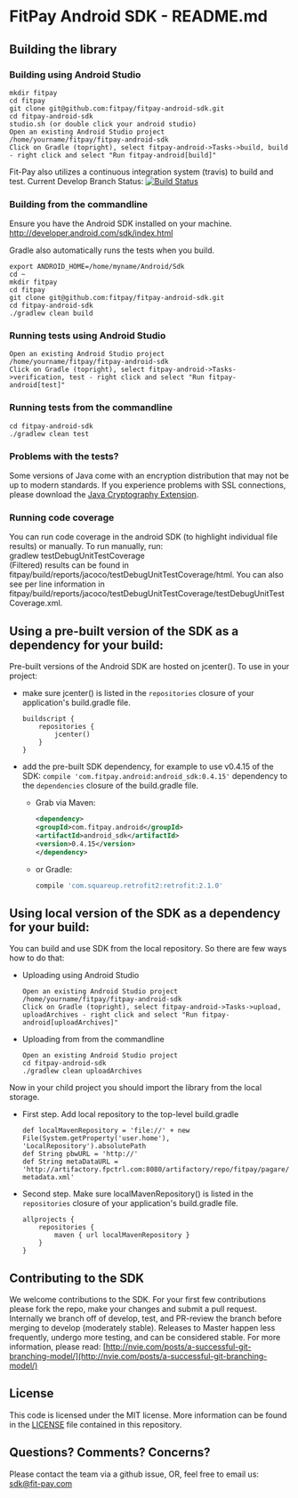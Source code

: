 # FitPay Android SDK - README.md

## Building the library

### Building using Android Studio

```
mkdir fitpay  
cd fitpay
git clone git@github.com:fitpay/fitpay-android-sdk.git  
cd fitpay-android-sdk
studio.sh (or double click your android studio)
Open an existing Android Studio project
/home/yourname/fitpay/fitpay-android-sdk
Click on Gradle (topright), select fitpay-android->Tasks->build, build - right click and select "Run fitpay-android[build]"
```

Fit-Pay also utilizes a continuous integration system (travis) to build and test.
Current Develop Branch Status: [![Build Status](https://travis-ci.org/fitpay/fitpay-android-sdk.svg?branch=develop)](https://travis-ci.org/fitpay/fitpay-android-sdk)

### Building from the commandline

Ensure you have the Android SDK installed on your machine. http://developer.android.com/sdk/index.html

Gradle also automatically runs the tests when you build.

```
export ANDROID_HOME=/home/myname/Android/Sdk
cd ~
mkdir fitpay  
cd fitpay
git clone git@github.com:fitpay/fitpay-android-sdk.git  
cd fitpay-android-sdk  
./gradlew clean build  
```

### Running tests using Android Studio

```
Open an existing Android Studio project
/home/yourname/fitpay/fitpay-android-sdk
Click on Gradle (topright), select fitpay-android->Tasks->verification, test - right click and select "Run fitpay-android[test]"
```

### Running tests from the commandline

```
cd fitpay-android-sdk
./gradlew clean test
```

### Problems with the tests?

Some versions of Java come with an encryption distribution that may not be up to modern standards. If you experience problems with SSL connections, please download the [Java Cryptography Extension](http://www.oracle.com/technetwork/java/javase/downloads/jce8-download-2133166.html).

### Running code coverage

You can run code coverage in the android SDK (to highlight individual file results) or manually. To run manually, run:  
gradlew testDebugUnitTestCoverage  
(Filtered) results can be found in fitpay/build/reports/jacoco/testDebugUnitTestCoverage/html. You can also see per line information in fitpay/build/reports/jacoco/testDebugUnitTestCoverage/testDebugUnitTestCoverage.xml.  

## Using a pre-built version of the SDK as a dependency for your build:

Pre-built versions of the Android SDK are hosted on jcenter(). To use in your project:

* make sure jcenter() is listed in the ```repositories``` closure of your application's build.gradle file.

    ```
    buildscript {
        repositories {
            jcenter()
        }
    }
    ```
* add the pre-built SDK dependency, for example to use v0.4.15 of the SDK: ```compile 'com.fitpay.android:android_sdk:0.4.15'``` dependency to the ```dependencies``` closure of the build.gradle file.
    * Grab via Maven:

        ```xml
        <dependency>
        <groupId>com.fitpay.android</groupId>
        <artifactId>android_sdk</artifactId>
        <version>0.4.15</version>
        </dependency>
        ```
    * or Gradle:

        ```groovy
        compile 'com.squareup.retrofit2:retrofit:2.1.0'
        ```

## Using local version of the SDK as a dependency for your build:
You can build and use SDK from the local repository. So there are few ways how to do that:

* Uploading using Android Studio

    ```
    Open an existing Android Studio project
    /home/yourname/fitpay/fitpay-android-sdk
    Click on Gradle (topright), select fitpay-android->Tasks->upload, uploadArchives - right click and select "Run fitpay-android[uploadArchives]"
    ```

* Uploading from from the commandline
    ```
    Open an existing Android Studio project
    cd fitpay-android-sdk
    ./gradlew clean uploadArchives
    ```

Now in your child project you should import the library from the local storage.

* First step. Add local repository to the top-level build.gradle
    ```
    def localMavenRepository = 'file://' + new File(System.getProperty('user.home'), 'LocalRepository').absolutePath
    def String pbwURL = 'http://'
    def String metaDataURL = 'http://artifactory.fpctrl.com:8080/artifactory/repo/fitpay/pagare/maven-metadata.xml'
    ```

* Second step. Make sure localMavenRepository() is listed in the ```repositories``` closure of your application's build.gradle file.
    ```
    allprojects {
        repositories {
            maven { url localMavenRepository }
        }
    }
     ```

## Contributing to the SDK
We welcome contributions to the SDK. For your first few contributions please fork the repo, make your changes and submit a pull request. Internally we branch off of develop, test, and PR-review the branch before merging to develop (moderately stable). Releases to Master happen less frequently, undergo more testing, and can be considered stable. For more information, please read:  [http://nvie.com/posts/a-successful-git-branching-model/](http://nvie.com/posts/a-successful-git-branching-model/)

## License
This code is licensed under the MIT license. More information can be found in the [LICENSE](LICENSE) file contained in this repository.

## Questions? Comments? Concerns?
Please contact the team via a github issue, OR, feel free to email us: sdk@fit-pay.com

